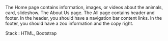 The Home page contains information, images, or videos about the animals, card,
slideshow.
The About Us page.
The All page contains header and footer.
In the header, you should have a navigation bar content links.
In the footer, you should have a zoo information and the copy right.

Stack : HTML, Bootstrap
